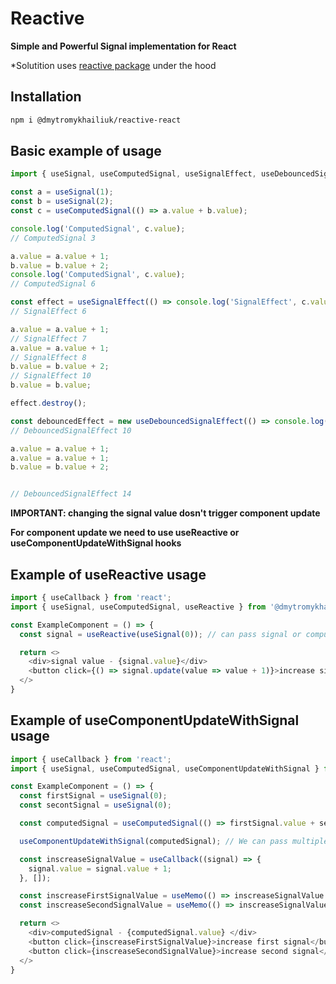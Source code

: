 # Reactive

**Simple and Powerful Signal implementation for React**

*Solutition uses [reactive package](https://www.npmjs.com/package/@dmytromykhailiuk/reactive) under the hood

## Installation

```sh
npm i @dmytromykhailiuk/reactive-react
```

## Basic example of usage

```typescript
import { useSignal, useComputedSignal, useSignalEffect, useDebouncedSignalEffect } from '@dmytromykhailiuk/reactive-react';

const a = useSignal(1);
const b = useSignal(2);
const c = useComputedSignal(() => a.value + b.value);

console.log('ComputedSignal', c.value); 
// ComputedSignal 3

a.value = a.value + 1;
b.value = b.value + 2;
console.log('ComputedSignal', c.value); 
// ComputedSignal 6

const effect = useSignalEffect(() => console.log('SignalEffect', c.value));
// SignalEffect 6

a.value = a.value + 1;
// SignalEffect 7
a.value = a.value + 1;
// SignalEffect 8
b.value = b.value + 2;
// SignalEffect 10
b.value = b.value;

effect.destroy();

const debouncedEffect = new useDebouncedSignalEffect(() => console.log('DebouncedSignalEffect', c.value));
// DebouncedSignalEffect 10

a.value = a.value + 1;
a.value = a.value + 1;
b.value = b.value + 2;


// DebouncedSignalEffect 14

```

**IMPORTANT: changing the signal value dosn't trigger component update**

**For component update we need to use useReactive or useComponentUpdateWithSignal hooks**

## Example of useReactive usage
```typescript
import { useCallback } from 'react';
import { useSignal, useComputedSignal, useReactive } from '@dmytromykhailiuk/reactive-react';

const ExampleComponent = () => {
  const signal = useReactive(useSignal(0)); // can pass signal or computed

  return <>
    <div>signal value - {signal.value}</div>
    <button click={() => signal.update(value => value + 1)}>increase signal value</button>
  </>
}
```


## Example of useComponentUpdateWithSignal usage
```typescript
import { useCallback } from 'react';
import { useSignal, useComputedSignal, useComponentUpdateWithSignal } from '@dmytromykhailiuk/reactive-react';

const ExampleComponent = () => {
  const firstSignal = useSignal(0);
  const secontSignal = useSignal(0);

  const computedSignal = useComputedSignal(() => firstSignal.value + secontSignal.value);

  useComponentUpdateWithSignal(computedSignal); // We can pass multiple signals

  const inscreaseSignalValue = useCallback((signal) => {
    signal.value = signal.value + 1;
  }, []);

  const inscreaseFirstSignalValue = useMemo(() => inscreaseSignalValue.bind(null, firstSignal), []);
  const inscreaseSecondSignalValue = useMemo(() => inscreaseSignalValue.bind(null, secontSignal), []);

  return <>
    <div>computedSignal - {computedSignal.value} </div>
    <button click={inscreaseFirstSignalValue}>increase first signal</button>
    <button click={inscreaseSecondSignalValue}>increase second signal</button>
  </>
}

```
